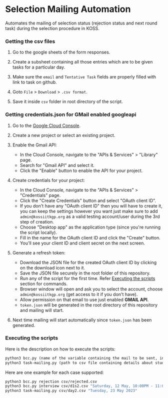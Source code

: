 # Selection Mailing Automation

Automates the mailing of selection status (rejection status and next round task) during the selection procedure in KOSS.
 
### Getting the csv files

1. Go to the google sheets of the form responses.

2. Create a subsheet containing all those entries which are to be given tasks for a particular day. 

3. Make sure the `email` and `Tentative Task` fields are properly filled with link to task on github.

4. Goto `File` > `Download` > `.csv format`.

5. Save it inside `csv` folder in root directory of the script.

### Getting credentials.json for GMail enabled googleapi

1. Go to the [Google Cloud Console](https://console.cloud.google.com).

2. Create a new project or select an existing project.

3. Enable the Gmail API:
    - In the Cloud Console, navigate to the "APIs & Services" > "Library" page.
    - Search for "Gmail API" and select it.
    - Click the "Enable" button to enable the API for your project.
    
4. Create credentials for your project:
    - In the Cloud Console, navigate to the "APIs & Services" > "Credentials" page.
    - Click the "Create Credentials" button and select "OAuth client ID".
    - If you don't have any "OAuth client ID" then you will have to create it, you can keep the settings however you want just make sure to add `admin@kossiitkgp.org` as a valid testing account/user during the 3rd step of creation.
    - Choose "Desktop app" as the application type (since you're running the script locally).
    - Fill in the name for the OAuth client ID and click the "Create" button.
    - You'll see your client ID and client secret on the next screen.

5. Generate a refresh token:
    - Download the JSON file for the created OAuth client ID by clicking on the download icon next to it.
    - Save the JSON file securely in the root folder of this repository.
    - Run any of the script for the first time. Refer [Executing the scripts](#executing-the-scripts) section for commands.
    - Browser window will open and ask you to select the account, choose `admin@kossiitkgp.org` (get access to it if you don't have).
    - Allow permission on that email to use just enabled __GMAIL API__.
    - `token.json` will be generated in the root directory of this repository and mailing will start.
    
6. Next time mailing will start automatically since `token.json` has been generated.

### Executing the scripts

Here is the description on how to execute the scripts:

```graphql
python3 bcc.py (name of the variable containing the mail to be sent, in emailContents.py - currently supports rejection and interview)
python3 task-mailing.py (path to csv file containing details about students and task for a particular day) (day, DD MON YEAR [Task submission deadline])
```

Here are one example for each case supported:

```bash
python3 bcc.py rejection csv/rejected.csv
python3 bcc.py interview csv/d1s2.csv "Saturday, 12 May, 10:00PM - 11:00PM"
python3 task-mailing.py csv/day2.csv "Tuesday, 23 May 2023"
```
